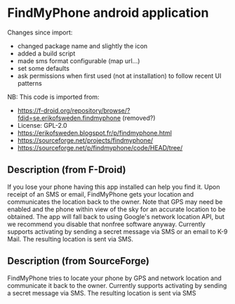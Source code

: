
# FindMyPhone android application

Changes since import:
- changed package name and slightly the icon
- added a build script
- made sms format configurable (map url...)
- set some defaults
- ask permissions when first used (not at installation) to follow recent UI patterns

NB: This code is imported from:

- https://f-droid.org/repository/browse/?fdid=se.erikofsweden.findmyphone (removed?)
- License: GPL-2.0
- https://erikofsweden.blogspot.fr/p/findmyphone.html
- https://sourceforge.net/projects/findmyphone/
- https://sourceforge.net/p/findmyphone/code/HEAD/tree/

## Description (from F-Droid)

If you lose your phone having this app installed can help you find it. Upon receipt of an SMS or email, FindMyPhone gets your location and communicates the location back to the owner. Note that GPS may need be enabled and the phone within view of the sky for an accurate location to be obtained. The app will fall back to using Google's network location API, but we recommend you disable that nonfree software anyway. Currently supports activating by sending a secret message via SMS or an email to K-9 Mail. The resulting location is sent via SMS.

## Description (from SourceForge)

FindMyPhone tries to locate your phone by GPS and network location and communicate it back to the owner. Currently supports activating by sending a secret message via SMS. The resulting location is sent via SMS
